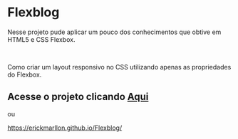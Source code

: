 # Flexblog

<p>Nesse projeto pude aplicar um pouco dos conhecimentos que obtive em HTML5 e CSS Flexbox. </p>
<br>
<p> Como criar um layout responsivo no CSS utilizando apenas as propriedades do Flexbox. </p>


## Acesse o projeto clicando [Aqui](https://erickmarllon.github.io/Flexblog/)
<p> ou </p>

https://erickmarllon.github.io/Flexblog/
